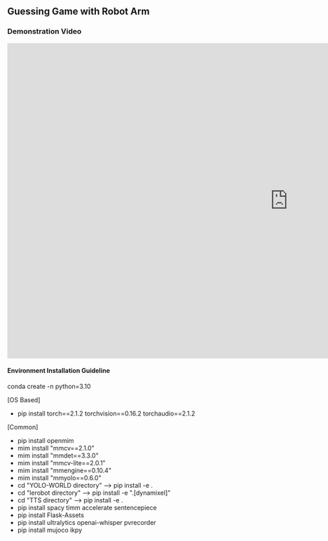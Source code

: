 ## Guessing Game with Robot Arm

### Demonstration Video
<iframe width="1280" height="720" src="https://www.youtube.com/embed/iiVfGvJUs00" title="Demonstration of Guessing Game" frameborder="0" allow="accelerometer; autoplay; clipboard-write; encrypted-media; gyroscope; picture-in-picture; web-share" referrerpolicy="strict-origin-when-cross-origin" allowfullscreen></iframe>

#### Environment Installation Guideline

conda create -n <name> python=3.10

[OS Based]
- pip install torch==2.1.2 torchvision==0.16.2 torchaudio==2.1.2

[Common]
- pip install openmim
- mim install "mmcv==2.1.0"
- mim install "mmdet==3.3.0"
- mim install "mmcv-lite==2.0.1"
- mim install "mmengine==0.10.4"
- mim install "mmyolo==0.6.0"
- cd "YOLO-WORLD directory" --> pip install -e .
- cd "lerobot directory" --> pip install -e ".[dynamixel]"
- cd "TTS directory" --> pip install -e .
- pip install spacy timm accelerate sentencepiece
- pip install Flask-Assets
- pip install ultralytics openai-whisper pvrecorder
- pip install mujoco ikpy
